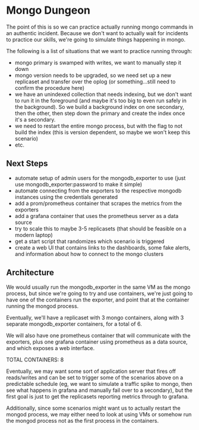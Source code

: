 # Mongo Dungeon

The point of this is so we can practice actually running mongo commands in an authentic incident. Because we don't want to actually wait for incidents to practice our skills, we're going to simulate things happening in mongo.

The following is a list of situations that we want to practice running through:

- mongo primary is swamped with writes, we want to manually step it down
- mongo version needs to be upgraded, so we need set up a new replicaset and transfer over the oplog (or something...still need to confirm the procedure here)
- we have an unindexed collection that needs indexing, but we don't want to run it in the foreground (and maybe it's too big to even run safely in the background). So we build a background index on one secondary, then the other, then step down the primary and create the index once it's a secondary.
- we need to restart the entire mongo process, but with the flag to not build the index (this is version dependent, so maybe we won't keep this scenario)
- etc. 

## Next Steps

- automate setup of admin users for the mongodb_exporter to use (just use mongodb_exporter:password to make it simple)
- automate connecting from the exporters to the respective mongodb instances using the credentials generated
- add a prom/prometheus container that scrapes the metrics from the exporters
- add a grafana container that uses the prometheus server as a data source
- try to scale this to maybe 3-5 replicasets (that should be feasible on a modern laptop)
- get a start script that randomizes which scenario is triggered
- create a web UI that contains links to the dashboards, some fake alerts, and information about how to connect to the mongo clusters

## Architecture

We would usually run the mongodb_exporter in the same VM as the mongo process, but since we're going to try and use containers, we're just going to have one of the containers run the exporter, and point that at the container running the mongod process.

Eventually, we'll have a replicaset with 3 mongo containers, along with 3 separate mongodb_exporter containers, for a total of 6.

We will also have one prometheus container that will communicate with the exporters, plus one grafana container using prometheus as a data source, and which exposes a web interface.

TOTAL CONTAINERS: 8

Eventually, we may want some sort of application server that fires off reads/writes and can be set to trigger some of the scenarios above on a predictable schedule (eg, we want to simulate a traffic spike to mongo, then see what happens in grafana and manually fail over to a secondary), but the first goal is just to get the replicasets reporting metrics through to grafana.

Additionally, since some scenarios might want us to actually restart the mongod process, we may either need to look at using VMs or somehow run the mongod process not as the first process in the containers.
